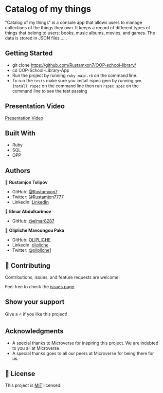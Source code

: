 # Catalog of my things

"Catalog of my things" is a console app that allows users to manage collections of the things they own. It keeps a record of different types of things that belong to users: books, music albums, movies, and games. The data is stored in JSON files......

## Getting Started
- git clone https://github.com/Rustamxon7/OOP-school-library/
- cd OOP-School-Library-App
- Run the project by running `ruby main.rb` on the command line.
- To run the `tests` make sure you install rspec gem by running `gem install rspec` on the command line then run `rspec spec` on the command line to see the test passing
## Presentation Video

[Presentation Video](https://drive.google.com/file/d/19yupIeQK05b-u-N39FTJqxUMxyFRHIwl/view?usp=sharing)

## Built With
- Ruby
- SQL
- OPP

## Authors
👤 **Rustamjon Tolipov**
- GitHub: [@Rustamxon7](https://github.com/Rustamxon7)
- Twitter: [@Rustamjon7777](https://twitter.com/Rustamjon7777)
- LinkedIn: [LinkedIn](https://www.linkedin.com/in/rustamjon-tolipov/)

👤 **Elmar Abdulkarimov**
- GitHub: [@elmar8287](https://github.com/elmar8287)

👤 **Olipliche Mavoungou Paka**
- GitHub: [OLIPLICHE](https://github.com/OLIPLICHE)
- LinkedIn: [olipliche](https://www.linkedin.com/in/olipliche/)
- Twitter: [@olipliche1](https://twitter.com/olipliche1)

## 🤝 Contributing

Contributions, issues, and feature requests are welcome!

Feel free to check the [issues page](?).

## Show your support

Give a ⭐️ if you like this project!

## Acknowledgments

- A special thanks to Microverse for inspiring this project. We are indebted to you all at Microverse
- A special thanks goes to all our peers at Microverse for being there for us.

## 📝 License

This project is [MIT](./LICENSE) licensed.
